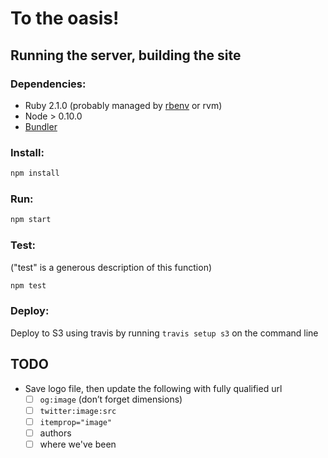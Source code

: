 # To the oasis!

## Running the server, building the site

### Dependencies:
- Ruby 2.1.0 (probably managed by [rbenv](https://github.com/sstephenson/rbenv)
or rvm)
- Node > 0.10.0
- [Bundler](http://bundler.io)

### Install:

```bash
npm install
```

### Run:

```bash
npm start
```

### Test:

("test" is a generous description of this function)

```bash
npm test
```

### Deploy:

Deploy to S3 using travis by running `travis setup s3` on the command line


## TODO

- Save logo file, then update the following with fully qualified url
    - [ ] `og:image` (don’t forget dimensions)
    - [ ] `twitter:image:src`
    - [ ] `itemprop="image"`
    - [ ] authors
    - [ ] where we've been
